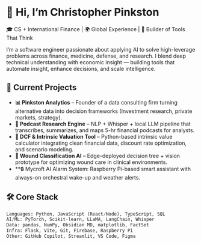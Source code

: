 # 👋 Hi, I’m Christopher Pinkston

🎓 CS + International Finance | 🌍 Global Experience | 🧠 Builder of Tools That Think

I’m a software engineer passionate about applying AI to solve high-leverage problems across finance, medicine, defense, and research. I blend deep technical understanding with economic insight — building tools that automate insight, enhance decisions, and scale intelligence.

## 🚀 Current Projects

- **📊 Pinkston Analytics** – Founder of a data consulting firm turning alternative data into decision frameworks (Investment research, private markets, strategy).
- **🧠 Podcast Research Engine** – NLP + Whisper + local LLM pipeline that transcribes, summarizes, and maps 5-hr financial podcasts for analysts.
- **💸 DCF & Intrinsic Valuation Tool** – Python-based intrinsic value calculator integrating clean financial data, discount rate optimization, and scenario modeling.
- **🧬 Wound Classification AI** – Edge-deployed decision tree + vision prototype for optimizing wound care in clinical environments.
- **🔒 Mycroft AI Alarm System: Raspberry Pi-based smart assistant with always-on orchestral wake-up and weather alerts.

## 🛠️ Core Stack

```python
Languages: Python, JavaScript (React/Node), TypeScript, SQL  
AI/ML: PyTorch, Scikit-learn, LLaMA, LangChain, Whisper  
Data: pandas, NumPy, Obsidian MD, matplotlib, FactSet  
Infra: Flask, Vite, Git, Firebase, Raspberry Pi  
Other: GitHub Copilot, Streamlit, VS Code, Figma  
